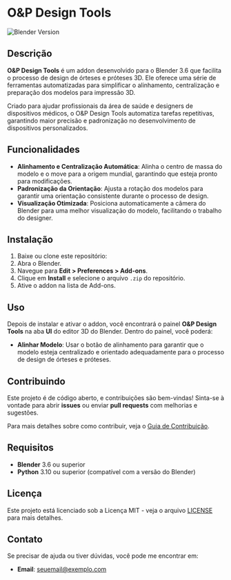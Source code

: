 # O&P Design Tools

![Blender Version](https://img.shields.io/badge/Blender-3.6-blue)

## Descrição

**O&P Design Tools** é um addon desenvolvido para o Blender 3.6 que facilita o processo de design de órteses e próteses 3D. Ele oferece uma série de ferramentas automatizadas para simplificar o alinhamento, centralização e preparação dos modelos para impressão 3D.

Criado para ajudar profissionais da área de saúde e designers de dispositivos médicos, o O&P Design Tools automatiza tarefas repetitivas, garantindo maior precisão e padronização no desenvolvimento de dispositivos personalizados.

## Funcionalidades

- **Alinhamento e Centralização Automática**: Alinha o centro de massa do modelo e o move para a origem mundial, garantindo que esteja pronto para modificações.
- **Padronização da Orientação**: Ajusta a rotação dos modelos para garantir uma orientação consistente durante o processo de design.
- **Visualização Otimizada**: Posiciona automaticamente a câmera do Blender para uma melhor visualização do modelo, facilitando o trabalho do designer.

## Instalação

1. Baixe ou clone este repositório:
2. Abra o Blender.
3. Navegue para **Edit > Preferences > Add-ons**.
4. Clique em **Install** e selecione o arquivo `.zip` do repositório.
5. Ative o addon na lista de Add-ons.

## Uso

Depois de instalar e ativar o addon, você encontrará o painel **O&P Design Tools** na aba **UI** do editor 3D do Blender. Dentro do painel, você poderá:

- **Alinhar Modelo**: Usar o botão de alinhamento para garantir que o modelo esteja centralizado e orientado adequadamente para o processo de design de órteses e próteses.

## Contribuindo

Este projeto é de código aberto, e contribuições são bem-vindas! Sinta-se à vontade para abrir **issues** ou enviar **pull requests** com melhorias e sugestões.

Para mais detalhes sobre como contribuir, veja o [Guia de Contribuição](./contributing.md).

## Requisitos

- **Blender** 3.6 ou superior
- **Python** 3.10 ou superior (compatível com a versão do Blender)

## Licença

Este projeto está licenciado sob a Licença MIT - veja o arquivo [LICENSE](./LICENSE) para mais detalhes.

## Contato

Se precisar de ajuda ou tiver dúvidas, você pode me encontrar em:

- **Email**: seuemail@exemplo.com